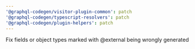 ```yaml
---
'@graphql-codegen/visitor-plugin-common': patch
'@graphql-codegen/typescript-resolvers': patch
'@graphql-codegen/plugin-helpers': patch
---
```


Fix fields or object types marked with @external being wrongly generated
